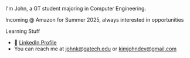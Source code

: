 I'm John, a GT student majoring in Computer Engineering.

Incoming @ Amazon for Summer 2025, always interested in opportunities

Learning Stuff

- 🔗 [LinkedIn Profile](https://www.linkedin.com/in/johnkimgt/)
- You can reach me at johnk@gatech.edu or kimjohndev@gmail.com
